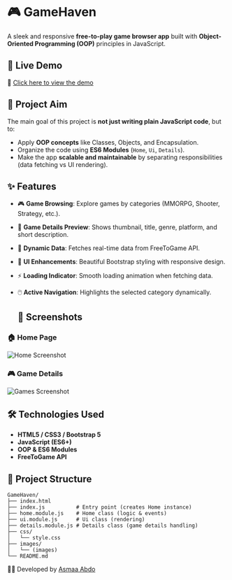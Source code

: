 # 🎮 GameHaven  
A sleek and responsive **free-to-play game browser app** built with **Object-Oriented Programming (OOP)** principles in JavaScript.  

## 🚀 Live Demo  
🔗 [Click here to view the demo](https://asmaa-abdo22.github.io/GameHaven/)  

## 🎯 Project Aim  
The main goal of this project is **not just writing plain JavaScript code**, but to:  
- Apply **OOP concepts** like Classes, Objects, and Encapsulation.  
- Organize the code using **ES6 Modules** (`Home`, `Ui`, `Details`).  
- Make the app **scalable and maintainable** by separating responsibilities (data fetching vs UI rendering).  

## ✨ Features  
- 🎮 **Game Browsing**: Explore games by categories (MMORPG, Shooter, Strategy, etc.).  
- 📸 **Game Details Preview**: Shows thumbnail, title, genre, platform, and short description.  
- 🔄 **Dynamic Data**: Fetches real-time data from FreeToGame API.  
- 🎨 **UI Enhancements**: Beautiful Bootstrap styling with responsive design.  
- ⚡ **Loading Indicator**: Smooth loading animation when fetching data.  
- 🖱️ **Active Navigation**: Highlights the selected category dynamically.

  ## 📸 Screenshots  
### 🏠 Home Page  
![Home Screenshot](https://github.com/user-attachments/assets/f99d18bc-519e-4bcd-9952-19cb22a05feb)  

### 🎮 Game Details 
![Games Screenshot](https://github.com/user-attachments/assets/9c19a53f-86d4-4f57-90cd-fd6178949419)  

## 🛠️ Technologies Used  
- **HTML5 / CSS3 / Bootstrap 5**  
- **JavaScript (ES6+)**  
- **OOP & ES6 Modules**  
- **FreeToGame API**

## 📂 Project Structure  
```tree
GameHaven/
├── index.html
├── index.js          # Entry point (creates Home instance)
├── home.module.js    # Home class (logic & events)
├── ui.module.js      # Ui class (rendering)
├── details.module.js # Details class (game details handling)
├── css/
│   └── style.css
├── images/
│   └── (images)
└── README.md
```

👩‍💻 Developed by [Asmaa Abdo](https://github.com/asmaa-abdo22) 
